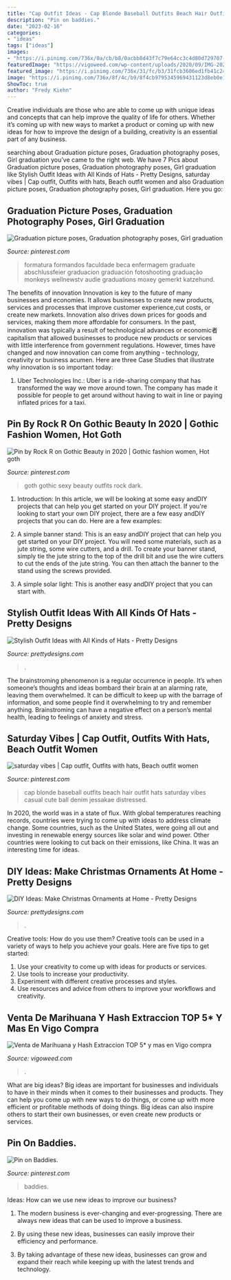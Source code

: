 ```yaml
---
title: "Cap Outfit Ideas - Cap Blonde Baseball Outfits Beach Hair Outfit Hats Saturday Vibes Casual Cute Ball Denim Jessakae Distressed"
description: "Pin on baddies."
date: "2023-02-16"
categories:
- "ideas"
tags: ["ideas"]
images:
- "https://i.pinimg.com/736x/0a/cb/b8/0acbb8d43f7c79e64cc3c4d80d729707--hot-outfits-beach-outfits.jpg"
featuredImage: "https://vigoweed.com/wp-content/uploads/2020/09/IMG-20200728-WA0040-768x1024.jpg"
featured_image: "https://i.pinimg.com/736x/31/fc/b3/31fcb3606ed1fb41c24f85e8a88fb71c.jpg"
image: "https://i.pinimg.com/736x/8f/4c/b9/8f4cb9795345969431123d8eb0e19c3c.jpg"
ShowToc: true
author: "Fredy Kiehn"
---
```



Creative individuals are those who are able to come up with unique ideas and concepts that can help improve the quality of life for others. Whether it’s coming up with new ways to market a product or coming up with new ideas for how to improve the design of a building, creativity is an essential part of any business.

	

		
searching about Graduation picture poses, Graduation photography poses, Girl graduation you've came to the right web. We have 7 Pics about Graduation picture poses, Graduation photography poses, Girl graduation like Stylish Outfit Ideas with All Kinds of Hats - Pretty Designs, saturday vibes | Cap outfit, Outfits with hats, Beach outfit women and also Graduation picture poses, Graduation photography poses, Girl graduation. Here you go:
		
    
## Graduation Picture Poses, Graduation Photography Poses, Girl Graduation

<img loading=lazy src="https://i.pinimg.com/736x/31/fc/b3/31fcb3606ed1fb41c24f85e8a88fb71c.jpg" onerror="this.onerror=null;this.src='https://tse2.mm.bing.net/th?id=OIP.7C5u3Kvq1JT5obNghqYMTwAAAA&amp;pid=15.1';" alt="Graduation picture poses, Graduation photography poses, Girl graduation">

_Source: pinterest.com_

>formatura formandos faculdade beca enfermagem graduate abschlussfeier graduacion graduación fotoshooting graduação monkeys wellnewstv audie graduations moxey gemerkt katzehund. 

	

The benefits of innovation
Innovation is key to the future of many businesses and economies. It allows businesses to create new products, services and processes that improve customer experience,cut costs, or create new markets. Innovation also drives down prices for goods and services, making them more affordable for consumers. In the past, innovation was typically a result of technological advances or economic者 capitalism that allowed businesses to produce new products or services with little interference from government regulations. However, times have changed and now innovation can come from anything - technology, creativity or business acumen. Here are three Case Studies that illustrate why innovation is so important today: 
1) Uber Technologies Inc.: Uber is a ride-sharing company that has transformed the way we move around town. The company has made it possible for people to get around without having to wait in line or paying inflated prices for a taxi.

    
## Pin By Rock R On Gothic Beauty In 2020 | Gothic Fashion Women, Hot Goth

<img loading=lazy src="https://i.pinimg.com/736x/8f/4c/b9/8f4cb9795345969431123d8eb0e19c3c.jpg" onerror="this.onerror=null;this.src='https://tse2.mm.bing.net/th?id=OIP.HBXqY_SFIa06kb_NTed8wgHaNK&amp;pid=15.1';" alt="Pin by Rock R on Gothic Beauty in 2020 | Gothic fashion women, Hot goth">

_Source: pinterest.com_

>goth gothic sexy beauty outfits rock dark. 

	

1) Introduction: In this article, we will be looking at some easy andDIY projects that can help you get started on your DIY project.
If you're looking to start your own DIY project, there are a few easy andDIY projects that you can do. Here are a few examples:
1) A simple banner stand: This is an easy andDIY project that can help you get started on your DIY project. You will need some materials, such as a jute string, some wire cutters, and a drill. To create your banner stand, simply tie the jute string to the top of the drill bit and use the wire cutters to cut the ends of the jute string. You can then attach the banner to the stand using the screws provided.

2) A simple solar light: This is another easy andDIY project that you can start with.

    
## Stylish Outfit Ideas With All Kinds Of Hats - Pretty Designs

<img loading=lazy src="http://www.prettydesigns.com/wp-content/uploads/2014/10/Stylish-Outfit-Idea-with-Hats.jpg" onerror="this.onerror=null;this.src='https://tse4.mm.bing.net/th?id=OIP.SdEmg8caL5mlPvp88VaRvAHaLH&amp;pid=15.1';" alt="Stylish Outfit Ideas with All Kinds of Hats - Pretty Designs">

_Source: prettydesigns.com_

>. 

	

The brainstroming phenomenon is a regular occurrence in people. It’s when someone’s thoughts and ideas bombard their brain at an alarming rate, leaving them overwhelmed. It can be difficult to keep up with the barrage of information, and some people find it overwhelming to try and remember anything. Brainstroming can have a negative effect on a person’s mental health, leading to feelings of anxiety and stress.

    
## Saturday Vibes | Cap Outfit, Outfits With Hats, Beach Outfit Women

<img loading=lazy src="https://i.pinimg.com/736x/0a/cb/b8/0acbb8d43f7c79e64cc3c4d80d729707--hot-outfits-beach-outfits.jpg" onerror="this.onerror=null;this.src='https://tse2.mm.bing.net/th?id=OIP.TMa2Ak_CB1GSurPOPoEtPQHaLW&amp;pid=15.1';" alt="saturday vibes | Cap outfit, Outfits with hats, Beach outfit women">

_Source: pinterest.com_

>cap blonde baseball outfits beach hair outfit hats saturday vibes casual cute ball denim jessakae distressed. 

	

In 2020, the world was in a state of flux. With global temperatures reaching records, countries were trying to come up with ideas to address climate change. Some countries, such as the United States, were going all out and investing in renewable energy sources like solar and wind power. Other countries were looking to cut back on their emissions, like China. It was an interesting time for ideas.

    
## DIY Ideas: Make Christmas Ornaments At Home - Pretty Designs

<img loading=lazy src="http://www.prettydesigns.com/wp-content/uploads/2014/11/Button-Ornaments.jpg" onerror="this.onerror=null;this.src='https://tse2.mm.bing.net/th?id=OIP.am15048bTZWsMZUQwuLFuQHaMB&amp;pid=15.1';" alt="DIY Ideas: Make Christmas Ornaments at Home - Pretty Designs">

_Source: prettydesigns.com_

>. 

	

Creative tools: How do you use them?
Creative tools can be used in a variety of ways to help you achieve your goals. Here are five tips to get started: 
1. Use your creativity to come up with ideas for products or services.
2. Use tools to increase your productivity.
3. Experiment with different creative processes and styles.
4. Use resources and advice from others to improve your workflows and creativity.

    
## Venta De Marihuana Y Hash Extraccion TOP 5* Y Mas En Vigo Compra

<img loading=lazy src="https://vigoweed.com/wp-content/uploads/2020/09/IMG-20200728-WA0040-768x1024.jpg" onerror="this.onerror=null;this.src='https://tse3.mm.bing.net/th?id=OIP.8q9LX4UQxnUPk7Gdj6gLkQHaJ4&amp;pid=15.1';" alt="Venta de Marihuana y Hash Extraccion TOP 5* y mas en Vigo compra">

_Source: vigoweed.com_

>. 

	

What are big ideas?
Big ideas are important for businesses and individuals to have in their minds when it comes to their businesses and products. They can help you come up with new ways to do things, or come up with more efficient or profitable methods of doing things. Big ideas can also inspire others to start their own businesses, or even create new products or services.

    
## Pin On Baddies.

<img loading=lazy src="https://i.pinimg.com/736x/8d/91/38/8d9138a9970b0931ba0710c89600223d--black-baseball-cap-baseball-caps.jpg" onerror="this.onerror=null;this.src='https://tse4.mm.bing.net/th?id=OIP.yKOLgTu1INKaQ_EucWG_fwHaHW&amp;pid=15.1';" alt="Pin on Baddies.">

_Source: pinterest.com_

>baddies. 

	

Ideas: How can we use new ideas to improve our business?
1. The modern business is ever-changing and ever-progressing. There are always new ideas that can be used to improve a business.
2. By using these new ideas, businesses can easily improve their efficiency and performance.

3. By taking advantage of these new ideas, businesses can grow and expand their reach while keeping up with the latest trends and technology.

